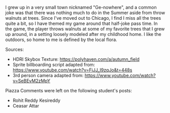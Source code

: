 I grew up in a very small town nicknamed "Ge-nowhere", and a common joke was that there was nothing much to do in the Summer aside from throw walnuts at trees. Since I've moved out to Chicago, I find I miss all the trees quite a bit, so I have themed my game around that half-joke pass time. In the game, the player throws walnuts at some of my favorite trees that I grew up around, in a setting loosely modeled after my childhood home. I like the outdoors, so home to me is defined by the local flora. 


Sources: 
* HDRI Skybox Texture: https://polyhaven.com/a/autumn_field
* Sprite billboarding script adapted from: https://www.youtube.com/watch?v=FjJJ_I9zqJo&t=448s
* 3rd person camera adapted from: https://www.youtube.com/watch?v=SeBEvM2zMpY

Piazza Comments were left on the following student's posts:
* Rohit Reddy Kesireddy
* Ceasar Attar
